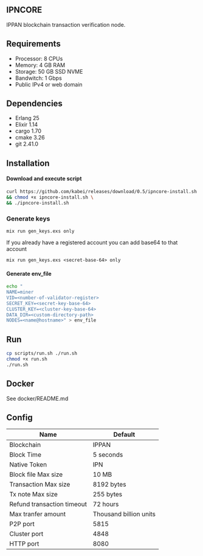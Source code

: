 ## IPNCORE
IPPAN blockchain transaction verification node.

## Requirements
* Processor: 8 CPUs
* Memory: 4 GB RAM
* Storage: 50 GB SSD NVME
* Bandwitch: 1 Gbps
* Public IPv4 or web domain

## Dependencies
* Erlang 25
* Elixir 1.14
* cargo 1.70
* cmake 3.26
* git 2.41.0

## Installation

#### Download and execute script
```bash
curl https://github.com/kabei/releases/download/0.5/ipncore-install.sh \
&& chmod +x ipncore-install.sh \
&& ./ipncore-install.sh
```
### Generate keys
```
mix run gen_keys.exs only
```

If you already have a registered account you can add base64 to that account
```
mix run gen_keys.exs <secret-base-64> only
```
#### Generate env_file
```bash
echo "
NAME=miner
VID=<number-of-validator-register>
SECRET_KEY=<secret-key-base-64>
CLUSTER_KEY=<cluster-key-base-64>
DATA_DIR=<custom-directory-path>
NODES=<name@hostname>" > env_file
```

## Run

```bash
cp scripts/run.sh ./run.sh
chmod +x run.sh
./run.sh
```
## Docker
See docker/README.md

## Config
|Name|Default|
|-|-|
|Blockchain|IPPAN|
|Block Time|5 seconds|
|Native Token|IPN|
|Block file Max size|10 MB|
|Transaction Max size|8192 bytes|
|Tx note Max size|255 bytes|
|Refund transaction timeout|72 hours|
|Max tranfer amount|Thousand billion units|
|P2P port|5815|
|Cluster port|4848|
|HTTP port|8080|
